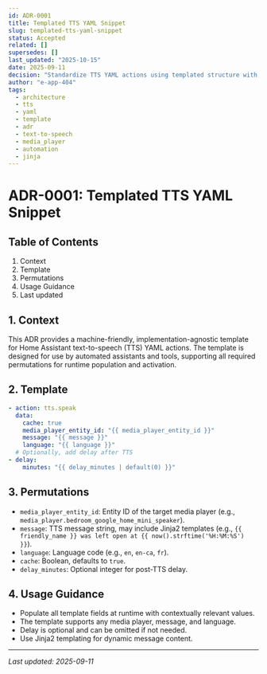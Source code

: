 ```yaml
---
id: ADR-0001
title: Templated TTS YAML Snippet
slug: templated-tts-yaml-snippet
status: Accepted
related: []
supersedes: []
last_updated: "2025-10-15"
date: 2025-09-11
decision: "Standardize TTS YAML actions using templated structure with media_player_entity_id, message, and language parameters for consistent automated assistant usage."
author: "e-app-404"
tags:
  - architecture
  - tts
  - yaml
  - template
  - adr
  - text-to-speech
  - media_player
  - automation
  - jinja
---
```


# ADR-0001: Templated TTS YAML Snippet

## Table of Contents

1. Context
2. Template
3. Permutations
4. Usage Guidance
5. Last updated

## 1. Context

This ADR provides a machine-friendly, implementation-agnostic template for Home Assistant text-to-speech (TTS) YAML actions. The template is designed for use by automated assistants and tools, supporting all required permutations for runtime population and activation.

## 2. Template

```yaml
- action: tts.speak
  data:
    cache: true
    media_player_entity_id: "{{ media_player_entity_id }}"
    message: "{{ message }}"
    language: "{{ language }}"
  # Optionally, add delay after TTS
- delay:
    minutes: "{{ delay_minutes | default(0) }}"
```

## 3. Permutations

- `media_player_entity_id`: Entity ID of the target media player (e.g., `media_player.bedroom_google_home_mini_speaker`).
- `message`: TTS message string, may include Jinja2 templates (e.g., `{{ friendly_name }} was left open at {{ now().strftime('%H:%M:%S') }}`).
- `language`: Language code (e.g., `en`, `en-ca`, `fr`).
- `cache`: Boolean, defaults to `true`.
- `delay_minutes`: Optional integer for post-TTS delay.

## 4. Usage Guidance

- Populate all template fields at runtime with contextually relevant values.
- The template supports any media player, message, and language.
- Delay is optional and can be omitted if not needed.
- Use Jinja2 templating for dynamic message content.

---

_Last updated: 2025-09-11_

<!-- TOKEN_BLOCK
title: ADR-0001
purpose: tts-template
-->
